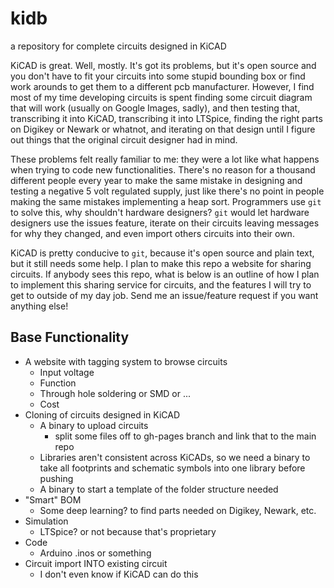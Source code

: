 # kidb

a repository for complete circuits designed in KiCAD

KiCAD is great.  Well, mostly. It's got its problems, but it's open source and
you don't have to fit your circuits into some stupid bounding box or find work
arounds to get them to a different pcb manufacturer.  However, I find most of
my time developing circuits is spent finding some circuit diagram that will
work (usually on Google Images, sadly), and then testing that, transcribing it
into KiCAD, transcribing it into LTSpice, finding the right parts on Digikey or
Newark or whatnot, and iterating on that design until I figure out things that
the original circuit designer had in mind.

These problems felt really familiar to me: they were a lot like what happens
when trying to code new functionalities.  There's no reason for a thousand
different people every year to make the same mistake in designing and testing a
negative 5 volt regulated supply, just like there's no point in people making
the same mistakes implementing a heap sort.  Programmers use ``git`` to solve
this, why shouldn't hardware designers?  ``git`` would let hardware designers
use the issues feature, iterate on their circuits leaving messages for why they
changed, and even import others circuits into their own.

KiCAD is pretty conducive to ``git``, because it's open source and plain text,
but it still needs some help. I plan to make this repo a website for sharing
circuits.  If anybody sees this repo, what is below is an outline of how I plan
to implement this sharing service for circuits, and the features I will try to
get to outside of my day job.  Send me an issue/feature request if you want
anything else!

## Base Functionality

- A website with tagging system to browse circuits
  - Input voltage
  - Function
  - Through hole soldering or SMD or ...
  - Cost
- Cloning of circuits designed in KiCAD
  - A binary to upload circuits
    - split some files off to gh-pages branch and link that to the main repo
  - Libraries aren't consistent across KiCADs, so we need a binary to take all footprints and schematic symbols into one library before pushing
  - A binary to start a template of the folder structure needed
- "Smart" BOM
  - Some deep learning? to find parts needed on Digikey, Newark, etc.
- Simulation
  - LTSpice? or not because that's proprietary
- Code
  - Arduino .inos or something
- Circuit import INTO existing circuit
  - I don't even know if KiCAD can do this
